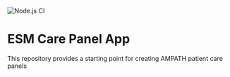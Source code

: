 ![Node.js CI](https://github.com/AMPATH/ampath-esm-3.x/workflows/Node.js%20CI/badge.svg)

# ESM Care Panel App

This repository provides a starting point for creating AMPATH patient care panels
